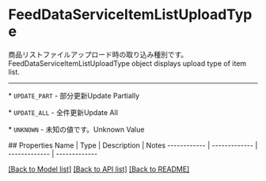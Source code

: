 # FeedDataServiceItemListUploadType

<div lang=\"ja\">商品リストファイルアップロード時の取り込み種別です。</div> <div lang=\"en\">FeedDataServiceItemListUploadType object displays upload type of item list.</div> <hr> <p>* <code>UPDATE_PART</code> - <span lang=\"ja\">部分更新</span><span lang=\"en\">Update Partially</span></p> <p>* <code>UPDATE_ALL</code> - <span lang=\"ja\">全件更新</span><span lang=\"en\">Update All</span></p> <p>* <code>UNKNOWN</code> - <span lang=\"ja\">未知の値です。</span><span lang=\"en\">Unknown Value</span></p> 
## Properties
Name | Type | Description | Notes
------------ | ------------- | ------------- | -------------

[[Back to Model list]](../README.md#documentation-for-models) [[Back to API list]](../README.md#documentation-for-api-endpoints) [[Back to README]](../README.md)


